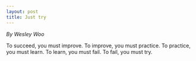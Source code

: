 ```yaml
---
layout: post
title: Just try
---
```


_By Wesley Woo_

To succeed, you must improve. To improve, you must practice. To practice, you must learn. To learn, you must fail. To fail, you must try.
